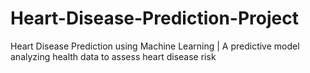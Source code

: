 # Heart-Disease-Prediction-Project
Heart Disease Prediction using Machine Learning | A predictive model analyzing health data to assess heart disease risk
